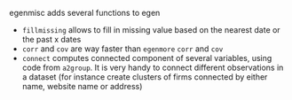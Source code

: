 egenmisc adds several functions to egen

- `fillmissing` allows to fill in missing value based on the nearest date or the past x dates
- `corr` and `cov` are way faster than `egenmore` `corr` and `cov`
- `connect` computes connected component of several variables, using code from `a2group`. It is very handy to connect different observations in a dataset (for instance create clusters of firms connected by either name, website name or address)


